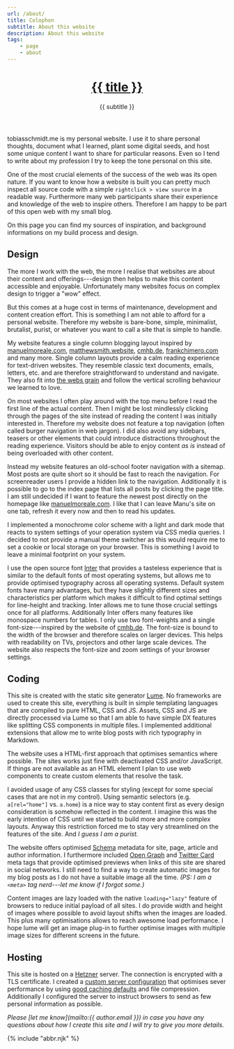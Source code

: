 ```yaml
---
url: /about/
title: Colophon
subtitle: About this website
description: About this website
tags:
    - page
    - about
---
```


<header>

# [{{ title }}](/)

{{ subtitle }}

</header>

tobiasschmidt.me is my personal website. I use it to share personal thoughts, document what I learned, plant some digital seeds, and host some unique content I want to share for particular reasons. Even so I tend to write about my profession I try to keep the tone personal on this site.

One of the most crucial elements of the success of the web was its open nature. If you want to know how a website is built you can pretty much inspect all source code with a simple `rightclick > view source` in a readable way. Furthermore many web participants share their experience and knowledge of the web to inspire others. Therefore I am happy to be part of this open web with my small blog.

On this page you can find my sources of inspiration, and background informations on my build process and design.

<section>

## Design

The more I work with the web, the more I realise that websites are about their content and offerings---design then helps to make this content accessible and enjoyable. Unfortunately many websites focus on complex design to trigger a "wow" effect.

But this comes at a huge cost in terms of maintenance, development and content creation effort. This is something I am not able to afford for a personal website. Therefore my website is bare-bone, simple, minimalist, brutalist, purist, or whatever you want to call a site that is simple to handle.

My website features a single column blogging layout inspired by [manuelmoreale.com](https://manuelmoreale.com/), [matthewsmith.website](https://matthewsmith.website/), [cmhb.de](https://cmhb.de/), [frankchimero.com](https://frankchimero.com/) and many more. Single column layouts provide a calm reading experience for text-driven websites. They resemble classic text documents, emails, letters, etc. and are therefore straightforward to understand and navigate. They also fit into [the webs grain](https://frankchimero.com/blog/2015/the-webs-grain/) and follow the vertical scrolling behaviour we learned to love.

On most websites I often play around with the top menu before I read the first line of the actual content. Then I might be lost mindlessly clicking through the pages of the site instead of reading the content I was initially interested in. Therefore my website does not feature a top navigation (often called burger navigation in web jargon). I did also avoid any sidebars, teasers or other elements that could introduce distractions throughout the reading experience. Visitors should be able to enjoy content _as is_ instead of being overloaded with other content.

Instead my website features an old-school footer navigation with a sitemap. Most posts are quite short so it should be fast to reach the navigation. For screenreader users I provide a hidden link to the navigation. Additionally it is possible to go to the index page that lists all posts by clicking the page title. I am still undecided if I want to feature the newest post directly on the homepage like [manuelmoreale.com](https://manuelmoreale.com/). I like that I can leave Manu's site on one tab, refresh it every now and then to read his updates.

I implemented a monochrome color scheme with a light and dark mode that reacts to system settings of your operation system via CSS media queries. I decided to not provide a manual theme switcher as this would require me to set a cookie or local storage on your browser. This is something I avoid to leave a minimal footprint on your system.

I use the open source font [Inter](https://rsms.me/inter/) that provides a tasteless experience that is similar to the default fonts of most operating systems, but allows me to provide optimised typography across all operating systems. Default system fonts have many advantages, but they have slightly different sizes and characteristics per platform which makes it difficult to find optimal settings for line-height and tracking. Inter allows me to tune those crucial settings once for all platforms. Additionally Inter offers many features like monospace numbers for tables. I only use two font-weights and a single font-size---inspired by the website of [cmhb.de](https://cmhb.de/). The font-size is bound to the width of the browser and therefore scales on larger devices. This helps with readability on TVs, projectors and other large scale devices. The website also respects the font-size and zoom settings of your browser settings.

</section><section>

## Coding

This site is created with the static site generator [Lume](https://https://lumeland.github.io/). No frameworks are used to create this site, everything is built in simple templating languages that are compiled to pure HTML, CSS and JS. Assets, CSS and JS are directly processed via Lume so that I am able to have simple DX features like splitting CSS components in multiple files. I implemented additional extensions that allow me to write blog posts with rich typography in Markdown.

The website uses a HTML-first approach that optimises semantics where possible. The sites works just fine with deactivated CSS and/or JavaScript. If things are not available as an HTML element I plan to use web components to create custom elements that resolve the task.

I avoided usage of any CSS classes for styling (except for some special cases that are not in my control). Using semantic selectors (e.g. `a[rel="home"]` vs. `a.home`) is a nice way to stay content first as every design consideration is somehow reflected in the content. I imagine this was the early intention of CSS until we started to build more and more complex layouts. Anyway this restriction forced me to stay very streamlined on the features of the site. And _I guess I am a purist._

The website offers optimised [Schema](https://schema.org/) metadata for site, page, article and author information. I furthermore included [Open Graph](https://ogp.me/) and [Twitter Card](https://developer.twitter.com/en/docs/twitter-for-websites/cards/overview/abouts-cards) meta tags that provide optimised previews when links of this site are shared in social networks. I still need to find a way to create automatic images for my blog posts as I do not have a suitable image all the time. _(PS: I am a `<meta>` tag nerd---let me know if I forgot some.)_

Content images are lazy loaded with the native `loading="lazy"` feature of browsers to reduce initial payload of all sites. I do provide width and height of images where possible to avoid layout shifts when the images are loaded. This plus many optimisations allows to reach awesome load performance. I hope lume will get an image plug-in to further optimise images with multiple image sizes for different screens in the future.

</section><section>

## Hosting

This site is hosted on a [Hetzner](https://www.hetzner.de/) server. The connection is encrypted with a TLS certificate. I created a [custom server configuration](/server/) that optimises sever performance by using [good caching defaults](https://web.dev/love-your-cache/) and file compression. Additionally I configured the server to instruct browsers to send as few personal information as possible.

</section>

<footer>

_Please [let me know](mailto:{{ author.email }}) in case you have any questions about how I create this site and I will try to give you more details._

</footer>

{% include "abbr.njk" %}
